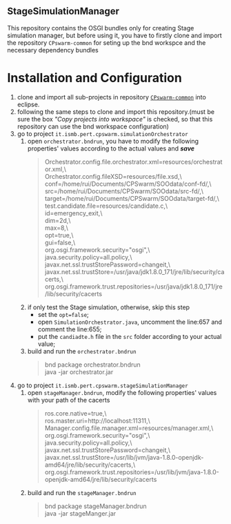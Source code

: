 ## StageSimulationManager

This repository contains the OSGI bundles only for creating Stage simulation manager, but before using it, you have to firstly clone and import the repository `CPswarm-common` for seting up the bnd workspce and the necessary dependency bundles 


# Installation and Configuration

1. clone and import all sub-projects in repository [`CPswarm-common`](https://git.pertforge.ismb.it/rzhao/cpswarm-common/tree/master) into eclipse.
2. following the same steps to clone and import this repository.(must be sure the box *"Copy projects into workspace"* is checked, so that this repository can use the bnd workspace configuration) 
3. go to project `it.ismb.pert.cpswarm.simulationOrchestrator` 
    1. open `orchestrator.bndrun`, you have to modify the following properties' values according to the actual values and ***save***
        >Orchestrator.config.file.orchestrator.xml=resources/orchestrator.xml,\\\
	    >Orchestrator.config.fileXSD=resources/file.xsd,\\\
        >conf=/home/rui/Documents/CPSwarm/SOOdata/conf-fd/,\\\
	    >src=/home/rui/Documents/CPSwarm/SOOdata/src-fd/,\\\
	    >target=/home/rui/Documents/CPSwarm/SOOdata/target-fd/,\\\
        >test.candidate.file=resources/candidate.c,\\\
        >id=emergency_exit,\\\
     	>dim=2d,\\\
	    >max=8,\\\
	    >opt=true,\\\
	    >gui=false,\\\
        >org.osgi.framework.security="osgi",\\\
	    >java.security.policy=all.policy,\\\
	    >javax.net.ssl.trustStorePassword=changeit,\\\
        >javax.net.ssl.trustStore=/usr/java/jdk1.8.0_171/jre/lib/security/cacerts,\\\
	    >org.osgi.framework.trust.repositories=/usr/java/jdk1.8.0_171/jre/lib/security/cacerts
     2. if only test the Stage simulation, otherwise, skip this step
        *  set the `opt=false`;
        *  open `SimulationOrchestrator.java`, uncomment the line:657 and comment the line:655;
        *  put the `candiadte.h` file in the `src` folder according to your actual value;
    3. build and run the `orchestrator.bndrun`
        >bnd package orchestrator.bndrun\
        >java -jar orchestrator.jar
4. go to project `it.ismb.pert.cpswarm.stageSimulationManager` 
    1. open `stageManager.bndrun`, modify the following properties' values with your path of the cacerts
        >ros.core.native=true,\\\
        >ros.master.uri=http:\/\/localhost:11311,\\\
        >Manager.config.file.manager.xml=resources/manager.xml,\\\
        >org.osgi.framework.security="osgi",\\\
	    >java.security.policy=all.policy,\\\
	    >javax.net.ssl.trustStorePassword=changeit,\\\
	    >javax.net.ssl.trustStore=/usr/lib/jvm/java-1.8.0-openjdk-amd64/jre/lib/security/cacerts,\\\
	    >org.osgi.framework.trust.repositories=/usr/lib/jvm/java-1.8.0-openjdk-amd64/jre/lib/security/cacerts
    2. build and run the `stageManager.bndrun`
        >bnd package stageManager.bndrun\
        >java -jar stageManger.jar